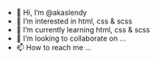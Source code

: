 - 👋 Hi, I’m @akaslendy
- 👀 I’m interested in html, css & scss
- 🌱 I’m currently learning html, css & scss
- 💞️ I’m looking to collaborate on ...
- 📫 How to reach me ...

<!---
akaslendy/akaslendy is a ✨ special ✨ repository because its `README.md` (this file) appears on your GitHub profile.
You can click the Preview link to take a look at your changes.
--->
